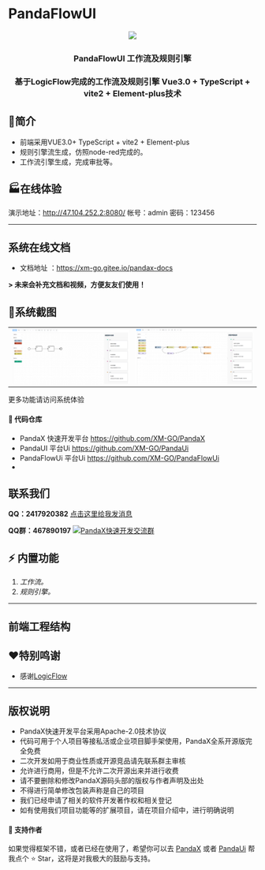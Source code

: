 # PandaFlowUI

<div align="center"><img src="https://s3.bmp.ovh/imgs/2021/12/3c6ddcf3877171c9.png"/></div>
<div align="center"><h3 align="center">PandaFlowUI 工作流及规则引擎</h3></div>
<div align="center"><h3 align="center">基于LogicFlow完成的工作流及规则引擎 Vue3.0 + TypeScript + vite2 + Element-plus技术</h3></div>


## 🌈简介

* 前端采用VUE3.0+ TypeScript + vite2 + Element-plus
* 规则引擎流生成，仿照node-red完成的。
* 工作流引擎生成，完成审批等。

## 🏭在线体验

演示地址：http://47.104.252.2:8080/  帐号：admin 密码：123456

---
系统在线文档
---
* 文档地址 ：https://xm-go.gitee.io/pandax-docs

**> 未来会补充文档和视频，方便友友们使用！**

## 🚧系统截图

<table>
    <tr>
        <td><img src="image/bpmn.png"/></td>
        <td><img src="image/node-red.png"/></td>
    </tr>

</table>
更多功能请访问系统体验

#### 💒 代码仓库

- PandaX 快速开发平台 <a href="https://github.com/XM-GO/PandaX" target="_blank">https://github.com/XM-GO/PandaX</a>
- PandaUI  平台Ui <a href="https://github.com/XM-GO/PandaUi" target="_blank">https://github.com/XM-GO/PandaUi</a>
- PandaFlowUi  平台Ui <a href="https://github.com/XM-GO/PandaFlowUi" target="_blank">https://github.com/XM-GO/PandaFlowUi</a>
- 
## 联系我们
**QQ：2417920382**  <a target="_blank" href="http://wpa.qq.com/msgrd?v=3&amp;uin=2417920382&amp;site=qq&amp;menu=yes">    点击这里给我发消息</a>

**QQ群：467890197**  <a target="_blank" href="https://qm.qq.com/cgi-bin/qm/qr?k=BqzPxK0qWQEyI7YhnSfxc-GsAMlAIgta&jump_from=webapi"><img border="0" src="http://pub.idqqimg.com/wpa/images/group.png" alt="PandaX快速开发交流群" title="PandaX快速开发交流群"></a>

## ⚡ 内置功能

1.  _工作流。_
2.  _规则引擎。_

---
前端工程结构
---

## ❤特别鸣谢

* 感谢[LogicFlow](http://logic-flow.org/)

---
版权说明
---

* PandaX快速开发平台采用Apache-2.0技术协议
* 代码可用于个人项目等接私活或企业项目脚手架使用，PandaX全系开源版完全免费
* 二次开发如用于商业性质或开源竞品请先联系群主审核
* 允许进行商用，但是不允许二次开源出来并进行收费
* 请不要删除和修改PandaX源码头部的版权与作者声明及出处
* 不得进行简单修改包装声称是自己的项目
* 我们已经申请了相关的软件开发著作权和相关登记
* 如有使用我们项目功能等的扩展项目，请在项目介绍中，进行明确说明

#### 💌 支持作者

如果觉得框架不错，或者已经在使用了，希望你可以去 <a target="_blank" href="https://github.com/PandaGoAdmin/PandaX">PandaX</a> 或者
<a target="_blank" href="https://github.com/PandaGoAdmin/PandaUi">PandaUi</a> 帮我点个 ⭐ Star，这将是对我极大的鼓励与支持。
